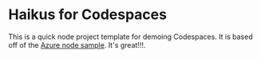 
# Haikus for Codespaces

This is a quick node project template for demoing Codespaces. It is based off of the [Azure node sample](). It's great!!!.
